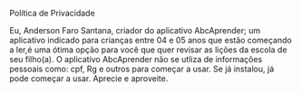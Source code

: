 Política de Privacidade

Eu, Anderson Faro Santana, criador do aplicativo AbcAprender; um aplicativo indicado para crianças entre 04 e 05 anos que estão começando a ler,é uma ótima opção para você que quer revisar as lições da escola de seu filho(a).
O aplicativo AbcAprender não se utliza de informações pessoais como: cpf, Rg e outros para começar a usar. Se já instalou, já pode começar a usar. Aprecie e aproveite.
